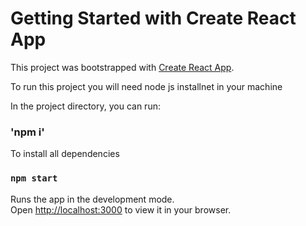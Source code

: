 # Getting Started with Create React App

This project was bootstrapped with [Create React App](https://github.com/facebook/create-react-app).

To run this project you will need node js installnet in your machine


In the project directory, you can run:
### 'npm i'
To install all dependencies


### `npm start`

Runs the app in the development mode.\
Open [http://localhost:3000](http://localhost:3000) to view it in your browser.



